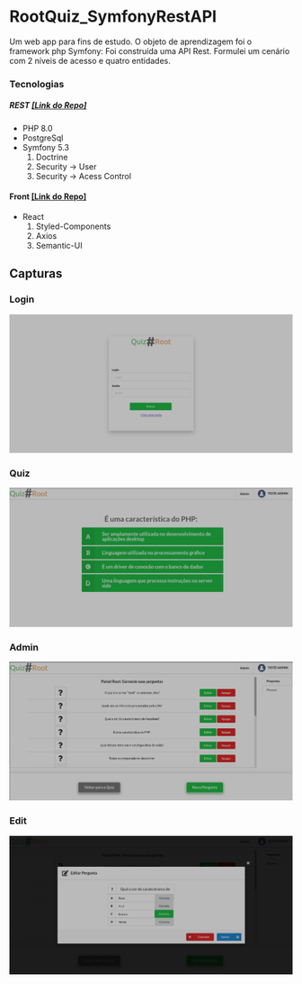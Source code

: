 # RootQuiz_SymfonyRestAPI
Um web app para fins de estudo. O objeto de aprendizagem foi o framework php Symfony: Foi construída uma API Rest. Formulei um cenário com 2 níveis de acesso e quatro entidades.

### Tecnologias
##### REST [[Link do Repo]](https://github.com/gabrielroot/RootQuiz_SymfonyRestAPI)
- PHP 8.0
- PostgreSql
- Symfony 5.3
    1. Doctrine
    2. Security -> User
    3. Security -> Acess Control

	
#### Front [[Link do Repo]](https://github.com/gabrielroot/RootQuiz_RactFront)
- React
    1. Styled-Components
    2. Axios
    3. Semantic-UI

## Capturas
### Login
![Login](login.png "Login")
### Quiz
![quiz](quiz.png "Quiz")
### Admin
![Admin](admin.png "Admin")
### Edit
![edit](edit.png "Edit")
